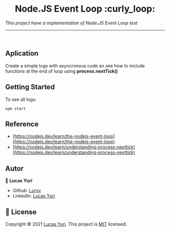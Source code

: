 <h1 align="center">Node.JS Event Loop :curly_loop: </h1>

_This project have a implementation of Node.JS Event Loop test_

----
<br/>

## Aplication
Create a simple logs with asyncronous code an see how to include functions at the end of loop using **process.nextTick()**

## Getting Started

To see all logs:
```
npm start
```


## Reference
- [https://nodejs.dev/learn/the-nodejs-event-loop](https://nodejs.dev/learn/the-nodejs-event-loop)
- [https://nodejs.dev/learn/understanding-process-nexttick](https://nodejs.dev/learn/understanding-process-nexttick)

## Autor

👤 **Lucas Yuri**

- Github: [Luryy](https://github.com/luryy)
- LinkedIn: [Lucas Yuri](https://linkedin.com/in/lucas-yuri)


## 📝 License

Copyright © 2021 [Lucas Yuri](https://github.com/luryy).
This project is [MIT](LICENSE) licensed.
